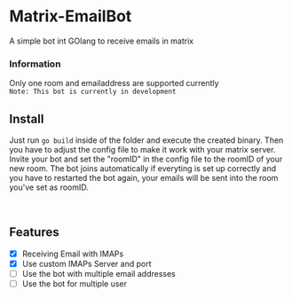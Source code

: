 # Matrix-EmailBot
A simple bot int GOlang to receive emails in matrix


### Information
Only one room and emailaddress are supported currently
<br>
<code>Note: This bot is currently in development</code>
<br>

## Install
Just run <code>go build</code> inside of the folder and execute the created binary. Then you have to adjust the config file to make it work with your matrix server.
Invite your bot and set the "roomID" in the config file to the roomID of your new room. The bot joins automatically 
if everyting is set up correctly and you have to restarted the bot again, your emails will be sent into the room you've set as roomID.

<br>

## Features
- [X]  Receiving Email with IMAPs
- [X]  Use custom IMAPs Server and port
- [ ]  Use the bot with multiple email addresses
- [ ]  Use the bot for multiple user
